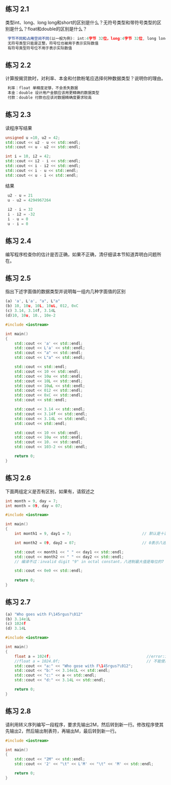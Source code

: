 
## 练习 2.1
类型int、long、long long和short的区别是什么？无符号类型和带符号类型的区别是什么？float和double的区别是什么？
```javascript
 字节不同和占用空间不同(以一般为例): int:4字节 32位，long:4字节 32位, long long:8字节 64位, short:2字节 16位
 无符号类型只能是正整，符号位也被用于表示实际数值
 有符号类型符号位不用于表示实际数值
```
## 练习 2.2
计算按揭贷款时，对利率、本金和付款粉笔应选择何种数据类型？说明你的理由。
```c++
 利率：float 单精度足够，不会丢失数据
 本金：double 设计用户金额应该用更精确的数据类型
 付款：double 付款也应该对数据精确度要求较高
```

## 练习 2.3
读程序写结果
```c++
unsigned u =10, u2 = 42;
std::cout << u2 - u << std::endl;
std::cout << u - u2 << std::endl;

int i = 10, i2 = 42;
std::cout << i2 - i << std::endl;
std::cout << i - i2 << std::endl;
std::cout << i - u << std::endl;
std::cout << u - i << std::endl;
```
结果
```javascript
 u2 - u = 21
 u - u2 = 4294967264
 
 i2 - i = 32
 i - i2 = -32
 i - u = 0
 u - i = 0
```

## 练习 2.4
编写程序检查你的估计是否正确，如果不正确，清仔细读本节知道弄明白问题所在。

## 练习 2.5
指出下述字面值的数据类型并说明每一组内几种字面值的区别
```javascript
(a) 'a', L'a', "a", L"a"
(b) 10, 10u, 10L, 10uL, 012, 0xC
(c) 3.14, 3.14f, 3.14L
(d)10, 10u, 10., 10e-2
```
```c++
#include <iostream>

int main()
{
    std::cout << 'a' << std::endl;
    std::cout << L'a' << std::endl;
    std::cout << "a" << std::endl;
    std::cout << L"a" << std::endl;

    std::cout << std::endl;
    std::cout << 10 << std::endl;
    std::cout << 10u << std::endl;
    std::cout << 10L << std::endl;
    std::cout << 10uL << std::endl;
    std::cout << 012 << std::endl;
    std::cout << 0xC << std::endl;
    std::cout << std::endl;

    std::cout << 3.14 << std::endl;
    std::cout << 3.14f << std::endl;
    std::cout << 3.14L << std::endl;
    std::cout << std::endl;

    std::cout << 10 << std::endl;
    std::cout << 10u << std::endl;
    std::cout << 10. << std::endl;
    std::cout << 103-2 << std::endl;

    return 0;
}

```

## 练习 2.6
下面两组定义是否有区别，如果有，请叙述之
```c++
int month = 9, day = 7;
int month = 09, day = 07;
```
```c++
#include <iostream>

int main()
{
    int month1 = 9, day1 = 7;                               // 默认是十进制

    int month2 = 09, day2 = 07;                             // 0表示八进制，如果是09的话编译不过

    std::cout << month1 << " " << day1 << std::endl;
    std::cout << month2 << " " << day2 << std::endl;  
    // 编译不过：invalid digit "9" in octal constant，八进制最大值是每位的7

    std::cout << 0e0 << std::endl;
    
    return 0;
}
```

## 练习 2.7
```javascript
(a) "Who goes with F\145rgus?\012"
(b) 3.14e1L
(c) 1024f
(d) 3.14L
```
```c++
#include <iostream>

int main()
{
    float a = 1024f;                                          //error:invalid suffix "f" on integer constant
    //float a = 1024.0f;                                      // 不能使用1024f，必须使用1024.0f表示浮点数，
    std::cout << "a:" << "Who gose with F\145rgus?\012";
    std::cout << "b:" << 3.14e1L << std::endl;
    std::cout << "c:" << a << std::endl;
    std::cout << "d:" << 3.14L << std::endl;

    return 0;
}
```

## 练习 2.8
请利用转义序列编写一段程序，要求先输出2M，然后转到新一行。修改程序使其先输出2，然后输出制表符，再输出M，最后转到新一行。
```c++
#include <iostream>

int main()
{
    std::cout << "2M" << std::endl;
    std::cout << '2' << "\t" << L'M' << "\t" << 'M' << std::endl;

    return 0;
}
```